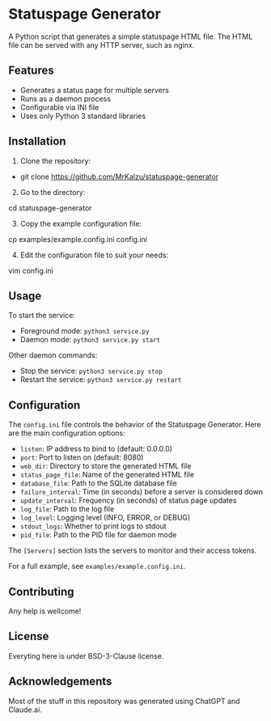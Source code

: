 # Statuspage Generator

A Python script that generates a simple statuspage HTML file. The HTML file can be served with any HTTP server, such as nginx.

## Features

- Generates a status page for multiple servers
- Runs as a daemon process
- Configurable via INI file
- Uses only Python 3 standard libraries

## Installation

1. Clone the repository:

 - git clone https://github.com/MrKalzu/statuspage-generator

2. Go to the directory:

cd statuspage-generator

3. Copy the example configuration file:

cp examples/example.config.ini config.ini

4. Edit the configuration file to suit your needs:

vim config.ini

## Usage

To start the service:

- Foreground mode: `python3 service.py`
- Daemon mode: `python3 service.py start`

Other daemon commands:
- Stop the service: `python3 service.py stop`
- Restart the service: `python3 service.py restart`

## Configuration

The `config.ini` file controls the behavior of the Statuspage Generator. Here are the main configuration options:

- `listen`: IP address to bind to (default: 0.0.0.0)
- `port`: Port to listen on (default: 8080)
- `web_dir`: Directory to store the generated HTML file
- `status_page_file`: Name of the generated HTML file
- `database_file`: Path to the SQLite database file
- `failure_interval`: Time (in seconds) before a server is considered down
- `update_interval`: Frequency (in seconds) of status page updates
- `log_file`: Path to the log file
- `log_level`: Logging level (INFO, ERROR, or DEBUG)
- `stdout_logs`: Whether to print logs to stdout
- `pid_file`: Path to the PID file for daemon mode

The `[Servers]` section lists the servers to monitor and their access tokens.

For a full example, see `examples/example.config.ini`.

## Contributing

Any help is wellcome!

## License

Everyting here is under BSD-3-Clause license.

## Acknowledgements

Most of the stuff in this repository was generated using ChatGPT and Claude.ai.
